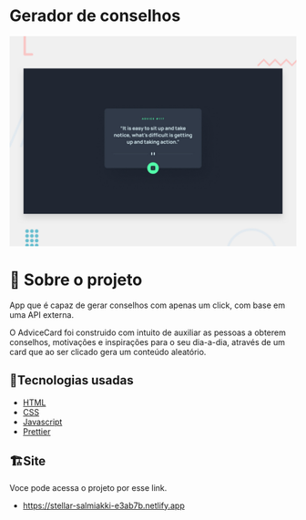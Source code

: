 # Gerador de conselhos

![Design preview for the Advice generator app coding challenge](./design/desktop-preview.jpg)
# 📖 Sobre o projeto
App que é capaz de gerar conselhos com apenas um click, com base em uma API externa.

O AdviceCard foi construido com intuito de auxiliar as pessoas a obterem conselhos, motivações e inspirações para o seu dia-a-dia, através de um card que ao ser clicado gera um conteúdo aleatório.

## 🔧Tecnologias usadas

- [HTML](https://developer.mozilla.org/pt-BR/docs/Web/HTML)
- [CSS](https://developer.mozilla.org/pt-BR/docs/Web/CSS)
- [Javascript](https://developer.mozilla.org/pt-BR/docs/Web/JavaScript)
- [Prettier](https://prettier.io/)

 ## 🏗️Site
 Voce pode acessa o projeto por esse link.
 - https://stellar-salmiakki-e3ab7b.netlify.app
